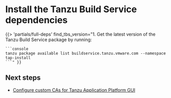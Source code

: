 # Install the Tanzu Build Service dependencies

<!-- The below partial is in the docs-tap/partials directory -->

{{> 'partials/full-deps' find_tbs_version="1. Get the latest version of the Tanzu Build Service package by running:

    ```console
    tanzu package available list buildservice.tanzu.vmware.com --namespace tap-install
    ```" }}

## <a id='next-steps'></a>Next steps

- [Configure custom CAs for Tanzu Application Platform GUI](tap-gui-non-standard-certs-offline.hbs.md)

